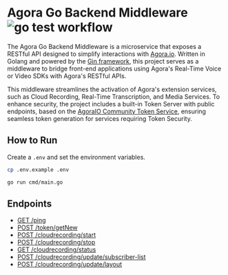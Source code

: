 # Agora Go Backend Middleware &nbsp;&nbsp;![go test workflow](https://github.com/digitallysavvy/agora-go-backend-middleware/actions/workflows/go.yml/badge.svg)

The Agora Go Backend Middleware is a microservice that exposes a RESTful API designed to simplify interactions with [Agora.io](https://www.agora.io). Written in Golang and powered by the [Gin framework](https://github.com/gin-gonic/gin), this project serves as a middleware to bridge front-end applications using Agora's Real-Time Voice or Video SDKs with Agora's RESTful APIs.

This middleware streamlines the activation of Agora's extension services, such as Cloud Recording, Real-Time Transcription, and Media Services. To enhance security, the project includes a built-in Token Server with public endpoints, based on the [AgoraIO Community Token Service](https://github.com/AgoraIO-Community/agora-token-service/), ensuring seamless token generation for services requiring Token Security.

## How to Run

Create a `.env` and set the environment variables.

```bash
cp .env.example .env
```

```bash
go run cmd/main.go
```

## Endpoints

- [GET /ping]()
- [POST /token/getNew]()
- [POST /cloudrecording/start]()
- [POST /cloudrecording/stop]()
- [GET /cloudrecording/status]()
- [POST /cloudrecording/update/subscriber-list]()
- [POST /cloudrecording/update/layout]()

